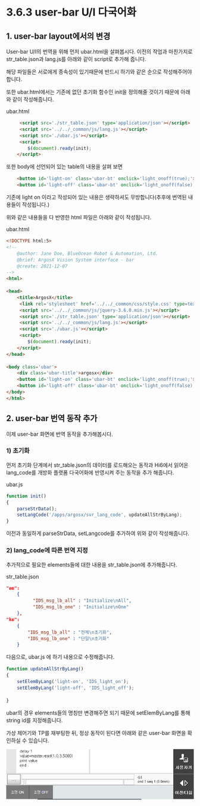 # 3.6.3 user-bar U/I 다국어화
## 1. user-bar layout에서의 변경

User-bar U/I의 번역을 위해 먼저 ubar.html을 살펴봅시다.
이전의 작업과 마찬가지로 str_table.json과 lang.js를 아래와 같이 script로 추가해 줍니다.

해당 파일들은 서로에게 종속성이 있기때문에 반드시 하기와 같은 순으로 작성해주어야 합니다.

또한 ubar.html에서는 기존에 없던 초기화 함수인 init을 정의해줄 것이기 때문에 아래와 같이 작성해줍니다.

ubar.html

```html
     <script src='./str_table.json' type='application/json'></script>
	 <script src='../../_common/js/lang.js'></script>
	 <script src='./ubar.js'></script>
	 <script> 
		$(document).ready(init);
	</script>

```

또한 body에 선언되어 있는 table의 내용을 살펴 보면

```html
	<button id='light-on' class='ubar-bt' onclick='light_onoff(true);'>light<br>on</button>
	<button id='light-off' class='ubar-bt' onclick='light_onoff(false);'>light<br>off</button>
```

기존에 light on 이라고 작성되어 있는 내용은 생략하셔도 무방합니다(추후에 번역된 내용들이 작성됩니다.)

위와 같은 내용들을 다 반영한 html 파일은 아래와 같이 작성됩니다.

ubar.html

```html
<!DOCTYPE html:5>
<!--
	@author: Jane Doe, BlueOcean Robot & Automation, Ltd.
	@brief: ArgosX Vision System interface - bar
	@create: 2021-12-07
-->
<html>
 
<head>
    <title>ArgosX</title>
	 <link rel='stylesheet' href='../../_common/css/style.css' type=text/css rel=stylesheet>
	 <script src='../../_common/js/jquery-3.6.0.min.js'></script>
	 <script src='./str_table.json' type='application/json'></script>
	 <script src='../../_common/js/lang.js'></script>
	 <script src='./ubar.js'></script>
	 <script> 
		$(document).ready(init);
	</script>
</head>
 
<body class='ubar'>
	<div class='ubar-title'>argosx</div>
	<button id='light-on' class='ubar-bt' onclick='light_onoff(true);'></button>
	<button id='light-off' class='ubar-bt' onclick='light_onoff(false);'></button>
</body>
</html>
```

## 2. user-bar 번역 동작 추가
 
이제 user-bar 화면에 번역 동작을 추가해봅시다.

### 1) 초기화 

먼저 초기화 단계에서 str_table.json의 데이터를 로드해오는 동작과 Hi6에서 읽어온 lang_code를 개방화 플랫폼 다국어화에 반영시켜 주는 동작을 추가 해줍니다.

ubar.js

```js
function init()
{
	parseStrData();
	setLangCode('/apps/argosx/svr_lang_code', updateAllStrByLang);
}
```

이전과 동일하게 parseStrData, setLangcode를 추가하여 위와 같이 작성해줍니다.


### 2) lang_code에 따른 번역 지정
추가적으로 필요한 elements들에 대한 내용을 str_table.json에 추가해줍니다.

str_table.json

```json
"en":
    {
          "IDS_msg_lb_all" : "Initialize\nAll",
          "IDS_msg_lb_one" : "Initialize\nOne"
    },    
"ko": 
    {
        "IDS_msg_lb_all" : "전체\n초기화",
        "IDS_msg_lb_one" : "단일\n초기화"
    }
```

다음으로, ubar.js 에 하기 내용으로 수정해줍니다.

```js
function updateAllStrByLang()
{
	setElemByLang('light-on', 'IDS_light_on');
	setElemByLang('light-off', 'IDS_light_off');

}
```
ubar의 경우 elements들의 명칭만 변경해주면 되기 때문에 setElemByLang를 통해 string id를 지정해줍니다.

가상 제어기와 TP를 재부팅한 뒤, 정상 동작이 된다면 아래와 같은 user-bar 화면을 확인하실 수 있습니다.

![](../../_assets/image_91.png)